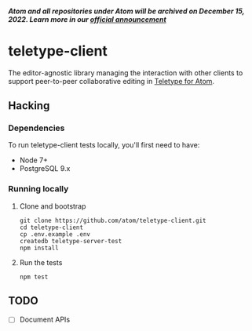 ##### Atom and all repositories under Atom will be archived on December 15, 2022. Learn more in our [official announcement](https://github.blog/2022-06-08-sunsetting-atom/)
 # teletype-client

The editor-agnostic library managing the interaction with other clients to support peer-to-peer collaborative editing in [Teletype for Atom](https://github.com/atom/teletype).

## Hacking

### Dependencies

To run teletype-client tests locally, you'll first need to have:

- Node 7+
- PostgreSQL 9.x

### Running locally

1. Clone and bootstrap

    ```
    git clone https://github.com/atom/teletype-client.git
    cd teletype-client
    cp .env.example .env
    createdb teletype-server-test
    npm install
    ```

2. Run the tests

    ```
    npm test
    ```

## TODO

* [ ] Document APIs
